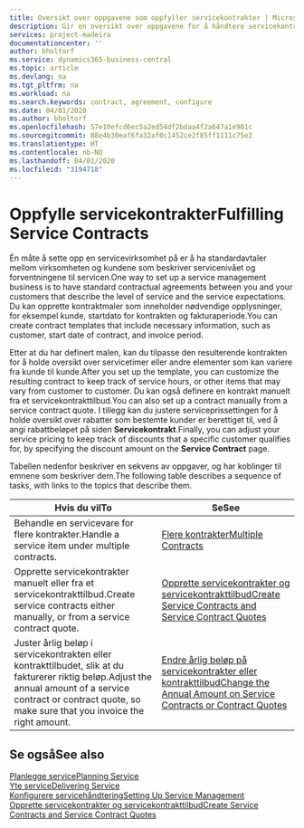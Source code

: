 ```yaml
---
title: Oversikt over oppgavene som oppfyller servicekontrakter | Microsoft-dokumentasjon
description: Gir en oversikt over oppgavene for å håndtere servicekontrakter med kunder.
services: project-madeira
documentationcenter: ''
author: bholtorf
ms.service: dynamics365-business-central
ms.topic: article
ms.devlang: na
ms.tgt_pltfrm: na
ms.workload: na
ms.search.keywords: contract, agreement, configure
ms.date: 04/01/2020
ms.author: bholtorf
ms.openlocfilehash: 57e10efcd6ec5a2ed54df2bdaa4f2a647a1e981c
ms.sourcegitcommit: 88e4b30eaf6fa32af0c1452ce2f85ff1111c75e2
ms.translationtype: HT
ms.contentlocale: nb-NO
ms.lasthandoff: 04/01/2020
ms.locfileid: "3194718"
---
```

# <a name="fulfilling-service-contracts"></a><span data-ttu-id="1e3de-103">Oppfylle servicekontrakter</span><span class="sxs-lookup"><span data-stu-id="1e3de-103">Fulfilling Service Contracts</span></span> 
<span data-ttu-id="1e3de-104">Én måte å sette opp en servicevirksomhet på er å ha standardavtaler mellom virksomheten og kundene som beskriver servicenivået og forventningene til servicen.</span><span class="sxs-lookup"><span data-stu-id="1e3de-104">One way to set up a service management business is to have standard contractual agreements between you and your customers that describe the level of service and the service expectations.</span></span> <span data-ttu-id="1e3de-105">Du kan opprette kontraktmaler som inneholder nødvendige opplysninger, for eksempel kunde, startdato for kontrakten og fakturaperiode.</span><span class="sxs-lookup"><span data-stu-id="1e3de-105">You can create contract templates that include necessary information, such as customer, start date of contract, and invoice period.</span></span>  
  
<span data-ttu-id="1e3de-106">Etter at du har definert malen, kan du tilpasse den resulterende kontrakten for å holde oversikt over servicetimer eller andre elementer som kan variere fra kunde til kunde.</span><span class="sxs-lookup"><span data-stu-id="1e3de-106">After you set up the template, you can customize the resulting contract to keep track of service hours, or other items that may vary from customer to customer.</span></span> <span data-ttu-id="1e3de-107">Du kan også definere en kontrakt manuelt fra et servicekontrakttilbud.</span><span class="sxs-lookup"><span data-stu-id="1e3de-107">You can also set up a contract manually from a service contract quote.</span></span> <span data-ttu-id="1e3de-108">I tillegg kan du justere serviceprissettingen for å holde oversikt over rabatter som bestemte kunder er berettiget til, ved å angi rabattbeløpet på siden **Servicekontrakt**.</span><span class="sxs-lookup"><span data-stu-id="1e3de-108">Finally, you can adjust your service pricing to keep track of discounts that a specific customer qualifies for, by specifying the discount amount on the **Service Contract** page.</span></span>  

<span data-ttu-id="1e3de-109">Tabellen nedenfor beskriver en sekvens av oppgaver, og har koblinger til emnene som beskriver dem.</span><span class="sxs-lookup"><span data-stu-id="1e3de-109">The following table describes a sequence of tasks, with links to the topics that describe them.</span></span>   
  
|<span data-ttu-id="1e3de-110">**Hvis du vil**</span><span class="sxs-lookup"><span data-stu-id="1e3de-110">**To**</span></span>|<span data-ttu-id="1e3de-111">**Se**</span><span class="sxs-lookup"><span data-stu-id="1e3de-111">**See**</span></span>|  
|------------|-------------|  
|<span data-ttu-id="1e3de-112">Behandle en servicevare for flere kontrakter.</span><span class="sxs-lookup"><span data-stu-id="1e3de-112">Handle a service item under multiple contracts.</span></span> | [<span data-ttu-id="1e3de-113">Flere kontrakter</span><span class="sxs-lookup"><span data-stu-id="1e3de-113">Multiple Contracts</span></span>](service-multiple-contracts.md)|  
|<span data-ttu-id="1e3de-114">Opprette servicekontrakter manuelt eller fra et servicekontrakttilbud.</span><span class="sxs-lookup"><span data-stu-id="1e3de-114">Create service contracts either manually, or from a service contract quote.</span></span>| [<span data-ttu-id="1e3de-115">Opprette servicekontrakter og servicekontrakttilbud</span><span class="sxs-lookup"><span data-stu-id="1e3de-115">Create Service Contracts and Service Contract Quotes</span></span>](service-how-to-create-service-contracts-and-service-contract-quotes.md)|
|<span data-ttu-id="1e3de-116">Juster årlig beløp i servicekontrakten eller kontrakttilbudet, slik at du fakturerer riktig beløp.</span><span class="sxs-lookup"><span data-stu-id="1e3de-116">Adjust the annual amount of a service contract or contract quote, so make sure that you invoice the right amount.</span></span>|[<span data-ttu-id="1e3de-117">Endre årlig beløp på servicekontrakter eller kontrakttilbud</span><span class="sxs-lookup"><span data-stu-id="1e3de-117">Change the Annual Amount on Service Contracts or Contract Quotes</span></span>](service-how-to-change-the-annual-amount-on-service-contracts-or-contract-quotes.md)|

## <a name="see-also"></a><span data-ttu-id="1e3de-118">Se også</span><span class="sxs-lookup"><span data-stu-id="1e3de-118">See also</span></span>
[<span data-ttu-id="1e3de-119">Planlegge service</span><span class="sxs-lookup"><span data-stu-id="1e3de-119">Planning Service</span></span>](service-plan-service.md)  
[<span data-ttu-id="1e3de-120">Yte service</span><span class="sxs-lookup"><span data-stu-id="1e3de-120">Delivering Service</span></span>](service-deliver-service.md)  
[<span data-ttu-id="1e3de-121">Konfigurere servicehåndtering</span><span class="sxs-lookup"><span data-stu-id="1e3de-121">Setting Up Service Management</span></span>](service-setup-service.md)  
[<span data-ttu-id="1e3de-122">Opprette servicekontrakter og servicekontrakttilbud</span><span class="sxs-lookup"><span data-stu-id="1e3de-122">Create Service Contracts and Service Contract Quotes</span></span>](service-how-to-create-service-contracts-and-service-contract-quotes.md)  
